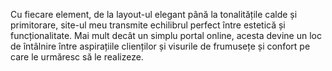 Cu fiecare element, de la layout-ul elegant până la tonalitățile calde și primitorare, site-ul meu transmite echilibrul perfect între estetică și funcționalitate. Mai mult decât un simplu portal online, acesta devine un loc de întâlnire între aspirațiile clienților și visurile de frumusețe și confort pe care le urmăresc să le realizeze.
